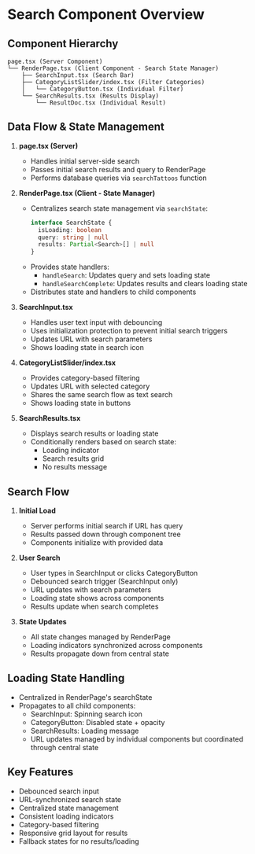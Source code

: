# Search Component Overview

## Component Hierarchy

```
page.tsx (Server Component)
└── RenderPage.tsx (Client Component - Search State Manager)
    ├── SearchInput.tsx (Search Bar)
    ├── CategoryListSlider/index.tsx (Filter Categories)
    │   └── CategoryButton.tsx (Individual Filter)
    └── SearchResults.tsx (Results Display)
        └── ResultDoc.tsx (Individual Result)
```

## Data Flow & State Management

1. **page.tsx (Server)**

   - Handles initial server-side search
   - Passes initial search results and query to RenderPage
   - Performs database queries via `searchTattoos` function

2. **RenderPage.tsx (Client - State Manager)**

   - Centralizes search state management via `searchState`:
     ```typescript
     interface SearchState {
       isLoading: boolean
       query: string | null
       results: Partial<Search>[] | null
     }
     ```
   - Provides state handlers:
     - `handleSearch`: Updates query and sets loading state
     - `handleSearchComplete`: Updates results and clears loading state
   - Distributes state and handlers to child components

3. **SearchInput.tsx**

   - Handles user text input with debouncing
   - Uses initialization protection to prevent initial search triggers
   - Updates URL with search parameters
   - Shows loading state in search icon

4. **CategoryListSlider/index.tsx**

   - Provides category-based filtering
   - Updates URL with selected category
   - Shares the same search flow as text search
   - Shows loading state in buttons

5. **SearchResults.tsx**
   - Displays search results or loading state
   - Conditionally renders based on search state:
     - Loading indicator
     - Search results grid
     - No results message

## Search Flow

1. **Initial Load**

   - Server performs initial search if URL has query
   - Results passed down through component tree
   - Components initialize with provided data

2. **User Search**

   - User types in SearchInput or clicks CategoryButton
   - Debounced search trigger (SearchInput only)
   - URL updates with search parameters
   - Loading state shows across components
   - Results update when search completes

3. **State Updates**
   - All state changes managed by RenderPage
   - Loading indicators synchronized across components
   - Results propagate down from central state

## Loading State Handling

- Centralized in RenderPage's searchState
- Propagates to all child components:
  - SearchInput: Spinning search icon
  - CategoryButton: Disabled state + opacity
  - SearchResults: Loading message
  - URL updates managed by individual components but coordinated through central state

## Key Features

- Debounced search input
- URL-synchronized search state
- Centralized state management
- Consistent loading indicators
- Category-based filtering
- Responsive grid layout for results
- Fallback states for no results/loading
